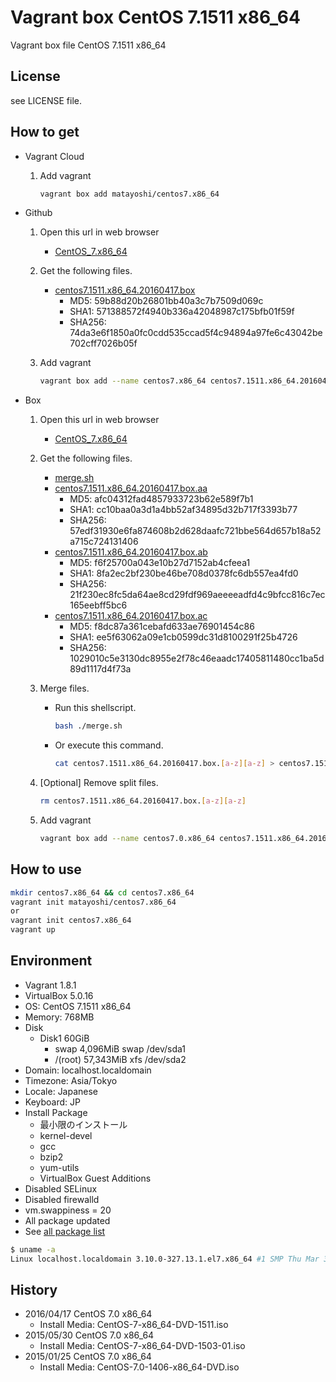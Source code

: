 Vagrant box CentOS 7.1511 x86\_64
===================================

Vagrant box file CentOS 7.1511 x86\_64

License
-------

see LICENSE file.

How to get
----------

- Vagrant Cloud
    1. Add vagrant

        ```bash
        vagrant box add matayoshi/centos7.x86_64
        ```
- Github
    1. Open this url in web browser
        - [CentOS\_7.x86\_64](https://github.com/matayoshi/vagrant_boxes/releases/tag/centos7_1604.1)
    2. Get the following files.
        - [centos7.1511.x86\_64.20160417.box](https://github.com/matayoshi/vagrant_boxes/releases/download/centos7_1604.1/centos7.1511.x86_64.20160417.box)
            - MD5:    59b88d20b26801bb40a3c7b7509d069c
            - SHA1:   571388572f4940b336a42048987c175bfb01f59f
            - SHA256: 74da3e6f1850a0fc0cdd535ccad5f4c94894a97fe6c43042be702cff7026b05f
    3. Add vagrant

        ```bash
        vagrant box add --name centos7.x86_64 centos7.1511.x86_64.20160417.box
        ```
- Box
    1. Open this url in web browser
        - [CentOS\_7.x86\_64](https://app.box.com/s/hrkn7gv3i0ivorqg34jbgigucgydxhoz)
    2. Get the following files.
        - [merge.sh](https://app.box.com/s/qt33ulrkmtwa5a9ixs05vo96d4h8fylw)
        - [centos7.1511.x86\_64.20160417.box.aa](https://app.box.com/s/iuvt6zgtrscet4i54q1mnzeu9x511m1d)
            - MD5:    afc04312fad4857933723b62e589f7b1
            - SHA1:   cc10baa0a3d1a4bb52af34895d32b717f3393b77
            - SHA256: 57edf31930e6fa874608b2d628daafc721bbe564d657b18a52a715c724131406
        - [centos7.1511.x86\_64.20160417.box.ab](https://app.box.com/s/oazfv3rfmfas2mxkdtwabbbfzk5xuju9)
            - MD5:    f6f25700a043e10b27d7152ab4cfeea1
            - SHA1:   8fa2ec2bf230be46be708d0378fc6db557ea4fd0
            - SHA256: 21f230ec8fc5da64ae8cd29fdf969aeeeeadfd4c9bfcc816c7ec165eebff5bc6
        - [centos7.1511.x86\_64.20160417.box.ac](https://app.box.com/s/p67d799hiv24ar4ii73zrzg0b7qjvenv)
            - MD5:    f8dc87a361cebafd633ae76901454c86
            - SHA1:   ee5f63062a09e1cb0599dc31d8100291f25b4726
            - SHA256: 1029010c5e3130dc8955e2f78c46eaadc17405811480cc1ba5d89d1117d4f73a
    3. Merge files.
        - Run this shellscript.

            ```bash
            bash ./merge.sh
            ```
        - Or execute this command.

            ```bash
            cat centos7.1511.x86_64.20160417.box.[a-z][a-z] > centos7.1511.x86_64.20160417.box
            ```
    4. [Optional] Remove split files.

        ```bash
        rm centos7.1511.x86_64.20160417.box.[a-z][a-z]
        ```
    5. Add vagrant

        ```bash
        vagrant box add --name centos7.0.x86_64 centos7.1511.x86_64.20160417.box
        ```

How to use
----------

```bash
mkdir centos7.x86_64 && cd centos7.x86_64
vagrant init matayoshi/centos7.x86_64
or
vagrant init centos7.x86_64
vagrant up
```

Environment
-----------

- Vagrant 1.8.1
- VirtualBox 5.0.16
- OS:       CentOS 7.1511 x86\_64
- Memory:   768MB
- Disk
    - Disk1 60GiB
        - swap     4,096MiB swap /dev/sda1
        - /(root) 57,343MiB xfs  /dev/sda2
- Domain:   localhost.localdomain
- Timezone: Asia/Tokyo
- Locale:   Japanese
- Keyboard: JP
- Install Package
    - 最小限のインストール
    - kernel-devel
    - gcc
    - bzip2
    - yum-utils
    - VirtualBox Guest Additions
- Disabled SELinux
- Disabled firewalld
- vm.swappiness = 20
- All package updated
- See [all package list](./PACKAGE_LIST)

```bash
$ uname -a
Linux localhost.localdomain 3.10.0-327.13.1.el7.x86_64 #1 SMP Thu Mar 31 16:04:38 UTC 2016 x86_64 x86_64 x86_64 GNU/Linux
```

History
-------

- 2016/04/17 CentOS 7.0 x86\_64
    - Install Media: CentOS-7-x86\_64-DVD-1511.iso
- 2015/05/30 CentOS 7.0 x86\_64
    - Install Media: CentOS-7-x86\_64-DVD-1503-01.iso
- 2015/01/25 CentOS 7.0 x86\_64
    - Install Media: CentOS-7.0-1406-x86\_64-DVD.iso
